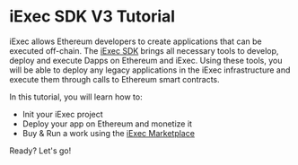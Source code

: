 # iExec SDK V3 Tutorial

iExec allows Ethereum developers to create applications that can be executed off-chain. 
The [iExec SDK](https://github.com/iExecBlockchainComputing/iexec-sdk) brings all necessary tools to develop, 
deploy and execute Dapps on Ethereum and iExec. 
Using these tools, you will be able to deploy any legacy applications in the iExec infrastructure 
and execute them through calls to Ethereum smart contracts.

In this tutorial, you will learn how to:

* Init your iExec project
* Deploy your app on Ethereum and monetize it
* Buy & Run a work using the [iExec Marketplace](https://market.iex.ec)

Ready? Let's go!
